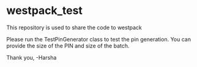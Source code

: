 # westpack_test
This repository is used to share the code to westpack

Please run the TestPinGenerator class to test the pin generation. You can provide the size of the PIN and size of the batch.

Thank you,
-Harsha
